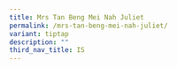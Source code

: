 ```yaml
---
title: Mrs Tan Beng Mei Nah Juliet
permalink: /mrs-tan-beng-mei-nah-juliet/
variant: tiptap
description: ""
third_nav_title: IS
---
```

